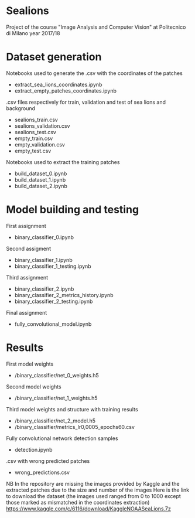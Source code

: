 # Sealions
Project of the course "Image Analysis and Computer Vision" at Politecnico di Milano year 2017/18

# Dataset generation
Notebooks used to generate the .csv with the coordinates of the patches
- extract_sea_lions_coordinates.ipynb
- extract_empty_patches_coordinates.ipynb

.csv files respectively for train, validation and test of sea lions and background
- sealions_train.csv
- sealions_validation.csv
- sealions_test.csv
- empty_train.csv
- empty_validation.csv
- empty_test.csv

Notebooks used to extract the training patches
- build_dataset_0.ipynb
- build_dataset_1.ipynb
- build_dataset_2.ipynb

# Model building and testing
First assignment
- binary_classifier_0.ipynb

Second assigment
- binary_classifier_1.ipynb
- binary_classifier_1_testing.ipynb

Third assignment
- binary_classifier_2.ipynb
- binary_classifier_2_metrics_history.ipynb
- binary_classifier_2_testing.ipynb

Final assignment
- fully_convolutional_model.ipynb

# Results
First model weights
- /binary_classifier/net_0_weights.h5

Second model weights
- /binary_classifier/net_1_weights.h5

Third model weights and structure with training results
- /binary_classifier/net_2_model.h5
- /binary_classifier/metrics_lr0,0005_epochs60.csv

Fully convolutional network detection samples
- detection.ipynb

.csv with wrong predicted patches
- wrong_predictions.csv

NB In the repository are missing the images provided by Kaggle and the extracted patches due to the size and number of the images
Here is the link to download the dataset (the images used ranged from 0 to 1000 except those marked as mismatched in the coordinates extraction) https://www.kaggle.com/c/6116/download/KaggleNOAASeaLions.7z
